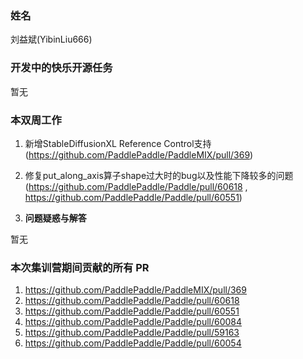 ### 姓名

刘益斌(YibinLiu666)

### 开发中的快乐开源任务

暂无

### 本双周工作
1. 新增StableDiffusionXL Reference Control支持 (https://github.com/PaddlePaddle/PaddleMIX/pull/369)
2. 修复put_along_axis算子shape过大时的bug以及性能下降较多的问题 (https://github.com/PaddlePaddle/Paddle/pull/60618 , https://github.com/PaddlePaddle/Paddle/pull/60551)

3. **问题疑惑与解答**

暂无

### 本次集训营期间贡献的所有 PR
1. https://github.com/PaddlePaddle/PaddleMIX/pull/369
2. https://github.com/PaddlePaddle/Paddle/pull/60618
3. https://github.com/PaddlePaddle/Paddle/pull/60551
4. https://github.com/PaddlePaddle/Paddle/pull/60084
5. https://github.com/PaddlePaddle/Paddle/pull/59163
6. https://github.com/PaddlePaddle/Paddle/pull/60054